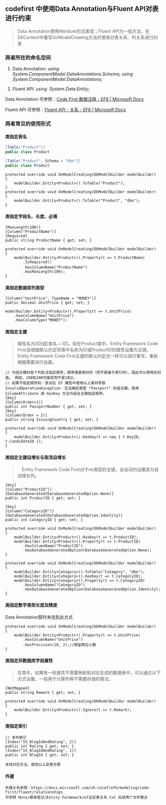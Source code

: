 ## codefirst 中使用Data Annotation与Fluent API对表进行约束

> Data Annotation使用Attribute形式表现；Fluent API为一组方法，在DbContext中重写OnModelCreating方法时使用对表关系、列关系进行约束



### 两者所在的命名空间

1. Data Annotation:  *using` `System.ComponentModel.DataAnnotations.Schema; using` `System.ComponentModel.DataAnnotations;*

2. Fluent API:  *using` `System.Data.Entity;* 

   

Data Annotation 可参照：[Code First 数据注释 - EF6 | Microsoft Docs](https://docs.microsoft.com/zh-cn/ef/ef6/modeling/code-first/data-annotations)

Fluent API 可参照：[Fluent API - 关系 - EF6 | Microsoft Docs](https://docs.microsoft.com/zh-cn/ef/ef6/modeling/code-first/fluent/relationships)



### 两者常见的使用形式

#### 类指定表名 

```c#
[Table("Product")]
public class Product

[Table("Product", Schema = "dbo")]
public class Product
```

```
protected override void OnModelCreating(DbModelBuilder modelBuilder)
{
    modelBuilder.Entity<Product>().ToTable("Product");
}
protected override void OnModelCreating(DbModelBuilder modelBuilder)
{
    modelBuilder.Entity<Product>().ToTable("Product", "dbo");
}
```

#### 类指定字段名、长度、必填

```
[MaxLength(100)]
[Column("ProductName")]
[Required]
public string ProductName { get; set; }
```

```
protected override void OnModelCreating(DbModelBuilder modelBuilder)
{
    modelBuilder.Entity<Product>().Property(t => t.ProductName)
        .IsRequired()
        .HasColumnName("ProductName")　　 
        .HasMaxLength(100);
}
```



#### 类指定数据库列类型

```
[Column("UnitPrice", TypeName = "MONEY")]
public decimal UnitPrice { get; set; }
```

```
modelBuilder.Entity<Product>().Property(t => t.UnitPrice)
    .HasColumnName("UnitPrice")
    .HasColumnType("MONEY");
```



#### 类指定主键

> 属性名为[ID]或[类名 + ID]。如在Product类中，Entity Framework Code First会根据默认约定将类中名称为ID或ProductID的属性设置为主键。Entity Framework Code First主键的默认约定也一样可以进行重写，重新根据需要进行设置。

```
// 为组合键的各个列批注指定顺序，顺序值是相对的（而不是基于索引的），因此可以使用任何值。 例如，100和200可接受而不是1和2。
// 如果不指定顺序则：尝试在 EF 模型中使用以上类将导致 InvalidOperationException：无法确定类型 "Passport" 的组合键。使用 ColumnAttribute 或 HasKey 方法为组合主键指定顺序。
[Key]
[Column(Order=1)]
public int PassportNumber { get; set; }
[Key]
[Column(Order = 2)]
public string IssuingCountry { get; set; }
```

```
protected override void OnModelCreating(DbModelBuilder modelBuilder)
{
    modelBuilder.Entity<Product>().HasKey(t => new { t.KeyID, t.CandidateID });
}
```



#### 类指定主键自增长与取消自增长

> 　Entity Framework Code First对于int类型的主键，会自动的设置其为自动增长列。

```
[Key]
[Column("ProductID")]
[DatabaseGenerated(DatabaseGeneratedOption.None)]
public int ProductID { get; set; }

[Key]
[Column("CategoryID")]
[DatabaseGenerated(DatabaseGeneratedOption.Identity)]
public int CategoryID { get; set; }
```

```
protected override void OnModelCreating(DbModelBuilder modelBuilder)
{
    modelBuilder.Entity<Product>().HasKey(t => t.ProductID);
    modelBuilder.Entity<Product>().Property(t => t.ProductID)
        .HasColumnName("ProductID")
        .HasDatabaseGeneratedOption(DatabaseGeneratedOption.None);
}

protected override void OnModelCreating(DbModelBuilder modelBuilder)
{
    modelBuilder.Entity<Category>().ToTable("Category", "dbo");
    modelBuilder.Entity<Category>().HasKey(t => t.CategoryID);
    modelBuilder.Entity<Category>().Property(t => t.CategoryID)
        .HasColumnName("CategoryID")
        .HasDatabaseGeneratedOption(DatabaseGeneratedOption.Identity);
}
```



#### 类指定数字类型长度及精度

Data Annotation暂时未找到此方式

```
protected override void OnModelCreating(DbModelBuilder modelBuilder)
{
    modelBuilder.Entity<Product>().Property(t => t.UnitPrice)
        .HasColumnName("UnitPrice")
        .HasPrecision(18, 2);//保留两位小数
}
```

 

#### 类指定非数据库字段属性

>在类中，如果有一些属性不需要映射到对应生成的数据表中，可以通过以下方式设置。一般用于计算列等不需要存储的情况。

```
[NotMapped]
public string Remark { get; set; }
```

```
protected override void OnModelCreating(DbModelBuilder modelBuilder)
{
    modelBuilder.Entity<Product>().Ignore(t => t.Remark);
}
```

#### 类指定索引

```
// 多列索引
[Index("IX_BlogIdAndRating", 2)]
public int Rating { get; set; }
[Index("IX_BlogIdAndRating", 1)]
public int BlogId { get; set; }
```

```
未找对应方法，感觉以上足够方便
```

#### 外键

```
外键关系参照：https://docs.microsoft.com/zh-cn/ef/ef6/modeling/code-first/fluent/relationships
可参照 Note/框架笔记/Entity Farmework/ef设定表关系.txt 后续两个文件整合
```



